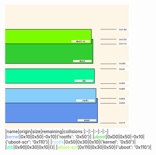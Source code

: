 ![memory map diagram](report.png)
|name|origin|size|remaining|collisions
|:-|:-|:-|:-|:-|
|<span style='color:cornflowerblue'>kernel</span>|0x10|0x50|-0x10|{'rootfs': '0x50'}|
|<span style='color:limegreen'>uboot</span>|0xD0|0x50|-0x10|{'uboot-scr': '0x110'}|
|<span style='color:lightskyblue'>rootfs</span>|0x50|0x30|0x10|{'kernel': '0x50'}|
|<span style='color:mediumspringgreen'>dtb</span>|0x90|0x30|0x10|{}|
|<span style='color:lawngreen'>uboot-scr</span>|0x110|0x30|0x50|{'uboot': '0x110'}|
